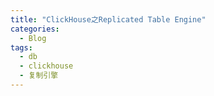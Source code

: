 ```yaml
---
title: "ClickHouse之Replicated Table Engine"
categories:
  - Blog
tags:
  - db
  - clickhouse
  - 复制引擎
---
```

